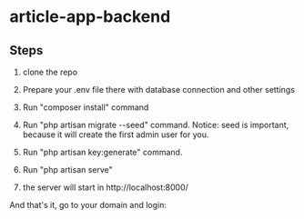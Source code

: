 # article-app-backend

## Steps

1. clone the repo 

2. Prepare your .env file there with database connection and other settings

3. Run "composer install" command

4. Run "php artisan migrate --seed" command. Notice: seed is important, because it will create the first admin user for you.

5. Run "php artisan key:generate" command.
6. Run "php artisan serve"

7. the server will start in http://localhost:8000/

And that's it, go to your domain and login:
